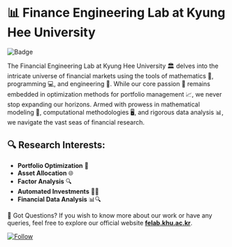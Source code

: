 # 📊 Finance Engineering Lab at Kyung Hee University
![Badge](https://img.shields.io/badge/Kyung%20Hee%20University-Finance%20Engineering%20Lab-blue)

The Financial Engineering Lab at Kyung Hee University 🏛 delves into the intricate universe of financial markets using the tools of mathematics 🧮, programming 💻, and engineering 🔧. While our core passion 🚀 remains embedded in optimization methods for portfolio management 📈, we never stop expanding our horizons. Armed with prowess in mathematical modeling 📐, computational methodologies 🖥, and rigorous data analysis 📊, we navigate the vast seas of financial research.

## 🔍 Research Interests:
- **Portfolio Optimization** 📁
- **Asset Allocation** 🌐
- **Factor Analysis** 🔍
- **Automated Investments** 🤖💼
- **Financial Data Analysis** 📊🔍

🤔 Got Questions?
If you wish to know more about our work or have any queries, feel free to explore our official website [**felab.khu.ac.kr**](http://felab.khu.ac.kr).

[![Follow](https://img.shields.io/github/followers/FELAB-KHU?label=Follow&style=social)](https://github.com/FELAB-KHU)
